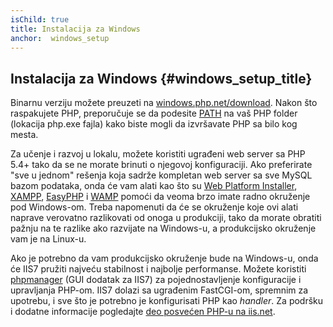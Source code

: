 ```yaml
---
isChild: true
title: Instalacija za Windows
anchor:  windows_setup
---
```


## Instalacija za Windows {#windows_setup_title}

Binarnu verziju možete preuzeti na [windows.php.net/download][php-downloads]. Nakon što raspakujete PHP,
preporučuje se da podesite [PATH][windows-path] na vaš PHP folder (lokacija php.exe fajla) kako
biste mogli da izvršavate PHP sa bilo kog mesta.

Za učenje i razvoj u lokalu, možete koristiti ugrađeni web server sa PHP 5.4+ tako da se ne morate
brinuti o njegovoj konfiguraciji. Ako preferirate "sve u jednom" rešenja koja sadrže kompletan web server
sa sve MySQL bazom podataka, onda će vam alati kao što su [Web Platform Installer][wpi],
[XAMPP][xampp], [EasyPHP][easyphp] i [WAMP][wamp] pomoći da veoma brzo imate radno okruženje pod Windows-om.
Treba napomenuti da će se okruženje koje ovi alati naprave verovatno razlikovati od onoga u produkciji,
tako da morate obratiti pažnju na te razlike ako razvijate na Windows-u, a produkcijsko okruženje vam je na Linux-u.

Ako je potrebno da vam produkcijsko okruženje bude na Windows-u, onda će IIS7 pružiti najveću stabilnost i najbolje performanse.
Možete koristiti [phpmanager][phpmanager] (GUI dodatak za IIS7) za pojednostavljenje konfiguracije i upravljanja PHP-om.
IIS7 dolazi sa ugrađenim FastCGI-om, spremnim za upotrebu, i sve što je potrebno je konfigurisati PHP kao _handler_.
Za podršku i dodatne informacije pogledajte [deo posvećen PHP-u na iis.net][php-iis].


[php-downloads]: http://windows.php.net
[windows-path]: http://www.windows-commandline.com/set-path-command-line/
[wpi]: http://www.microsoft.com/web/downloads/platform.aspx
[xampp]: http://www.apachefriends.org/en/xampp.html
[easyphp]: http://www.easyphp.org/
[wamp]: http://www.wampserver.com/en/
[phpmanager]: http://phpmanager.codeplex.com/
[php-iis]: http://php.iis.net/

